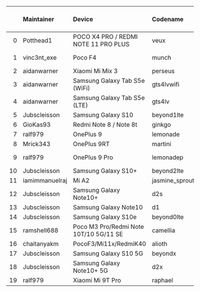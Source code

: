 |    | Maintainer     | Device                                 | Codename       |   Last Pex Version | Device Status   |
|---:|:---------------|:---------------------------------------|:---------------|-------------------:|:----------------|
|  0 | Potthead1      | POCO X4 PRO / REDMI NOTE 11 PRO PLUS   | veux           |                5.7 | Not-Maintained  |
|  1 | vinc3nt_exe    | Poco F4                                | munch          |                5.7 | Not-Maintained  |
|  2 | aidanwarner    | Xiaomi Mi Mix 3                        | perseus        |                5.1 | Active          |
|  3 | aidanwarner    | Samsung Galaxy Tab S5e (WiFi)          | gts4lvwifi     |                5.1 | Active          |
|  4 | aidanwarner    | Samsung Galaxy Tab S5e (LTE)           | gts4lv         |                5.1 | Active          |
|  5 | Jubscleisson   | Samsung Galaxy S10                     | beyond1lte     |                5.9 | Active          |
|  6 | GioKas93       | Redmi Note 8 / Note 8t                 | ginkgo         |                5.1 | Active          |
|  7 | ralf979        | OnePlus 9                              | lemonade       |                5.9 | Active          |
|  8 | Mrick343       | OnePlus 9RT                            | martini        |                5.1 | Active          |
|  9 | ralf979        | OnePlus 9 Pro                          | lemonadep      |                5.8 | Not-Maintained  |
| 10 | Jubscleisson   | Samsung Galaxy S10+                    | beyond2lte     |                5.9 | Active          |
| 11 | iamimmanuelraj | Mi A2                                  | jasmine_sprout |                5.1 | Active          |
| 12 | Jubscleisson   | Samsung Galaxy Note10+                 | d2s            |                5.9 | Active          |
| 13 | Jubscleisson   | Samsung Galaxy Note10                  | d1             |                5.9 | Active          |
| 14 | Jubscleisson   | Samsung Galaxy S10e                    | beyond0lte     |                5.9 | Active          |
| 15 | ramshell688    | Poco M3 Pro/Redmi Note 10T/10 5G/11 SE | camellia       |                5.1 | Active          |
| 16 | chaitanyakm    | PocoF3/Mi11x/RedmiK40                  | alioth         |                5.1 | Active          |
| 17 | Jubscleisson   | Samsung Galaxy S10 5G                  | beyondx        |                5.9 | Active          |
| 18 | Jubscleisson   | Samsung Galaxy Note10+ 5G              | d2x            |                5.9 | Active          |
| 19 | ralf979        | Xiaomi Mi 9T Pro                       | raphael        |                5.1 | Active          |